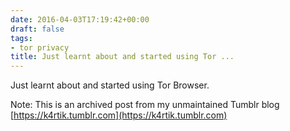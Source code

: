 ```yaml
---
date: 2016-04-03T17:19:42+00:00
draft: false
tags:
- tor privacy
title: Just learnt about and started using Tor ...
---
```


Just learnt about and started using Tor Browser.

Note: This is an archived post from my unmaintained Tumblr blog [https://k4rtik.tumblr.com](https://k4rtik.tumblr.com)
